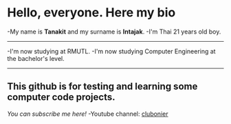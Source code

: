 # Hello, everyone. Here my bio

-My name is **Tanakit** and my surname is **Intajak**.
-I'm Thai 21 years old boy.

---

-I'm now studying at RMUTL.
-I'm now studying Computer Engineering at the bachelor's level.

---
## This github is for testing and learning some computer code projects.

*You can subscribe me here!*
-Youtube channel: [clubonier](https://youtube.com/@clubonier?si=IVYGVuVGXaT7VNeE)
